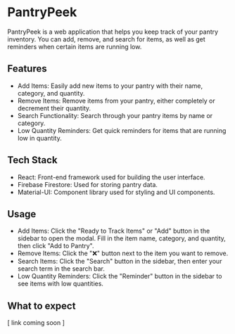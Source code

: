 # PantryPeek
PantryPeek is a web application that helps you keep track of your pantry inventory. You can add, remove, and search for items, as well as get reminders when certain items are running low.

## Features
- Add Items: Easily add new items to your pantry with their name, category, and quantity.
- Remove Items: Remove items from your pantry, either completely or decrement their quantity.
- Search Functionality: Search through your pantry items by name or category.
- Low Quantity Reminders: Get quick reminders for items that are running low in quantity.

## Tech Stack
- React: Front-end framework used for building the user interface.
- Firebase Firestore: Used for storing pantry data.
- Material-UI: Component library used for styling and UI components.

## Usage
- Add Items: Click the "Ready to Track Items" or "Add" button in the sidebar to open the modal. Fill in the item name, category, and quantity, then click "Add to Pantry".
- Remove Items: Click the "❌" button next to the item you want to remove.
- Search Items: Click the "Search" button in the sidebar, then enter your search term in the search bar.
- Low Quantity Reminders: Click the "Reminder" button in the sidebar to see items with low quantities.

## What to expect 
[ link coming soon ]

